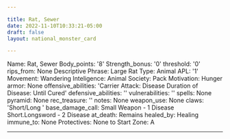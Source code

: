 ```yaml
---

title: Rat, Sewer
date: 2022-11-10T10:33:21-05:00
draft: false
layout: national_monster_card

---
```

Name: Rat, Sewer
Body_points: '8'
Strength_bonus: '0'
threshold: '0'
rips_from: None
Descriptive Phrase: Large Rat
Type: Animal
APL: '1'
Movement: Wandering
Inteligence: Animal
Society: Pack
Motivation: Hunger
armor: None
offensive_abilities: 'Carrier Attack: Disease  Duration of Disease: Until Cured'
defensive_abilities: ''
vulnerabilities: ''
spells: None
pyramid: None
rec_treasure: ''
notes: None
weapon_use: None
claws: 'Short/Long '
base_damage_call: Small Weapon - 1 Disease Short.Longsword - 2 Disease
at_death: Remains
healed_by: Healing
immune_to: None
Protectives: None to Start
Zone: A

---

